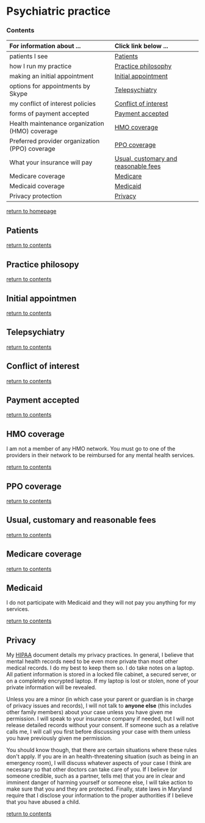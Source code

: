 # Psychiatric practice

### Contents

| **For information about ...** | **Click link below ...** |
|:---------------------|:-----------------------| 
| patients I see | [Patients](#patients) |
| how I run my practice |[Practice philosophy](#practice-philosophy) |
| making an initial appointment  | [Initial appointment](#initial-appointment) |
| options for appointments by Skype | [Telepsychiatry](#telepsychiatry) |
| my conflict of interest policies | [Conflict of interest](#conflict-of-interest) |
| forms of payment accepted | [Payment accepted](#payment-accepted) |
| Health maintenance organization (HMO) coverage | [HMO coverage](#hmo-coverage) |
| Preferred provider organization (PPO) coverage | [PPO coverage](#ppo-coverage) |
| What your insurance will pay | [Usual, customary and reasonable fees](#usual-customary-and-reasonable-fees) |
| Medicare coverage | [Medicare](#medicare) |
| Medicaid coverage | [Medicaid](#medicaid) |
| Privacy protection | [Privacy](#privacy) |
[return to homepage](README.md)


## Patients
[return to contents](#contents)

## Practice philosopy
[return to contents](#contents)

## Initial appointmen
[return to contents](#contents)

## Telepsychiatry
[return to contents](#contents)

## Conflict of interest
[return to contents](#contents)

## Payment accepted
[return to contents](#contents)

## HMO coverage
I am not a member of any HMO network. You must go to one of the providers in their network to be reimbursed for any mental health services.

[return to contents](#contents)

## PPO coverage
[return to contents](#contents)

## Usual, customary and reasonable fees
[return to contents](#contents)

## Medicare coverage
[return to contents](#contents)

## Medicaid
I do not participate with Medicaid and they will not pay you anything for my services.

[return to contents](#contents)

## Privacy
My [HIPAA](http://patrickbarta.com/media/hipaa.pdf) document details my privacy practices.  In general, I believe that mental health records need to be even more private than most other medical records. I do my best to keep them so.
I do take notes on a laptop. All patient information is stored in a locked file cabinet, a secured server, or on a completely encrypted laptop. If my laptop is lost or stolen, none of your private information will be revealed.

Unless you are a minor (in which case your parent or guardian is in charge of privacy issues and records), I will not talk to **anyone else** (this includes other family members) about your case unless you have given me permission.
I will speak to your insurance company if needed, but I will not release detailed records without your consent. If someone such as a relative calls me, I will call you first before discussing your case with them unless you have previously given me permission.

You should know though, that there are certain situations where these rules don't apply. If you are in an health-threatening situation (such as being in an emergency room), I will discuss whatever aspects of your case I think are necessary so that other doctors can take care of you. If I believe (or someone credible, such as a partner, tells me) that you are in clear and imminent danger of harming yourself or someone else, I will take action to make sure that you and they are protected. Finally, state laws in Maryland require that I disclose your information to the proper authorities if I believe that you have abused a child.

[return to contents](#contents)
